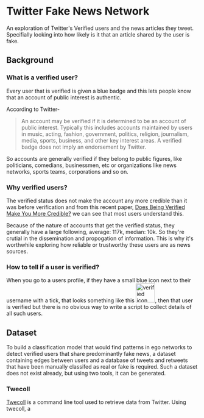 # Twitter Fake News Network
An exploration of Twitter's Verified users and the news articles they tweet. Specifially looking into how likely is it that an article shared by the user is fake.

## Background
### What is a verified user?
Every user that is verified is given a blue badge and this lets people know that an account of public interest is authentic.

According to Twitter-
> An account may be verified if it is determined to be an account of public interest. Typically this includes accounts maintained by users in music, acting, fashion, government, politics, religion, journalism, media, sports, business, and other key interest areas. A verified badge does not imply an endorsement by Twitter.

So accounts are generally verified if they belong to public figures, like politicians, comedians, businessmen, etc or organizations like news networks, sports teams, corporations and so on.


### Why verified users?
The verified status does not make the account any more credible than it was before verification and from this recent paper, [Does Being Verified Make You More Credible?](https://security.cs.georgetown.edu/~tavish/twitter-credibility-chi2019.pdf) we can see that most users understand this.

Because of the nature of accounts that get the verified status, they generally have a large following, average: 117k, median: 10k. So they're crutial in the dissemination and propogation of information. This is why it's worthwhile exploring how reliable or trustworthy these users are as news sources.

### How to tell if a user is verified?
When you go to a users profile, if they have a small blue icon next to their username with a tick, that looks something like this <img src="" width="50" title="verified icon">, then that user is verified but there is no obvious way to write a script to collect details of all such users.

## Dataset
To build a classification model that would find patterns in ego networks to detect verified users that share predominantly fake news, a dataset containing edges between users and a database of tweets and retweets that have been manually classifed as real or fake is required. Such a dataset does not exist already, but using two tools, it can be generated.

### Twecoll
[Twecoll](https://github.com/jdevoo/twecoll) is a command line tool used to retrieve data from Twitter. Using twecoll, a
